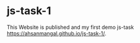 # js-task-1
This Website is published and my first demo js-task  https://ahsanmangal.github.io/js-task-1/.
